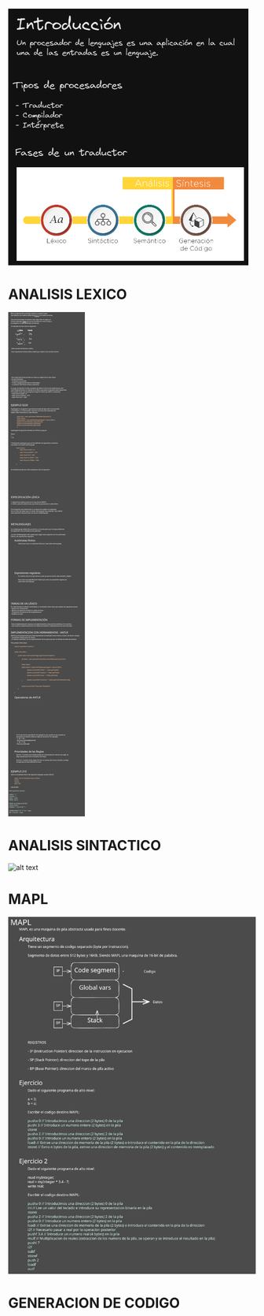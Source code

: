 ![alt text](https://github.com/JonathanAriass/teoria/blob/main/Excalidraw/INtroduccion.png?raw=true)

# ANALISIS LEXICO
![alt text](https://github.com/JonathanAriass/teoria/blob/main/Excalidraw/Lexico.svg?raw=true)

# ANALISIS SINTACTICO
![alt text](https://github.com/JonathanAriass/teoria/blob/main/Excalidraw/Sintactico.svg?raw=true)

# MAPL
![alt text](https://github.com/JonathanAriass/teoria/blob/main/Excalidraw/MAPL.svg?raw=true)

# GENERACION DE CODIGO
